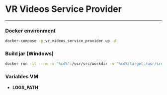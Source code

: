 # VR Videos Service Provider 

___

### Docker environment

```bash 
docker-compose -p vr_videos_service_provider up -d 
```

### Build __jar__ (Windows)
```bash
docker run -it --rm -v "%cd%":/usr/src/workdir -v "%cd%/target:/usr/src/workdir/target" -w /usr/src/workdir maven mvn package
```

### Variables VM

* __LOGS_PATH__ 